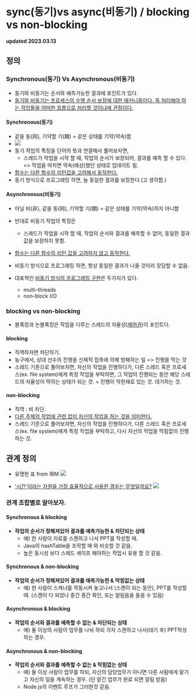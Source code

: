 # sync(동기)vs async(비동기) / blocking vs non-blocking

**updated 2023.03.13**

## 정의

### Synchronous(동기) Vs Asynchronous(비동기)

- 동기와 비동기는 순서와 예측가능한 결과에 포인트가 있다.
- [동기와 비동기는 프로세스의 수행 순서 보장에 대한 매커니즘이다. 즉 처리해야 하는 작업들을 어떠한 흐름으로 처리할 것이냐에 관점이다.](https://jaehoney.tistory.com/242)

#### Synchronous(동기)

- 같을 동(同), 기약할 기(期) = 같은 상태를 기약(약속)함
- <img src="https://evan-moon.github.io/static/edf9c97710f3443a11147da87d5eb3e8/c08c5/synchronized-swimming.jpg"/>
- 동기 작업의 특징을 단어의 뜻과 연결해서 풀어보자면,
  - 스레드가 작업을 시작 할 때, 작업의 순서가 보장되어, 결과를 예측 할 수 있다. => 작업을 마치면 약속(예상)했던 상태로 업데이트 됨.
- [함수는 다른 함수의 리턴값을 고려해서 동작한다.](https://jaehoney.tistory.com/242)
- 동기 방식으로 프로그래밍 하면, 늘 동일한 결과를 보장한다.(고 생각함.)

#### Asynchronous(비동기)

- 아닐 비(非), 같을 동(同), 기약할 기(期) = 같은 상태를 기약(약속)하지 아니함
- 반대로 비동기 작업의 특징은
  - 스레드가 작업을 시작 할 때, 작업의 순서와 결과를 예측할 수 없어, 동일한 결과 값을 보장하지 못함.
- [함수는 다른 함수의 리턴 값을 고려하지 않고 동작한다.](https://jaehoney.tistory.com/242)
- 비동기 방식으로 프로그래밍 하면, 항상 동일한 결과가 나올 것이라 장담할 수 없음.

- 대표적인 [비동기 방식의 프로그래밍 구현](https://youtu.be/EJNBLD3X2yg?t=370)은 두가지가 있다.
  - multi-threads
  - non-block I/O

### blocking vs non-blocking

- 블록킹과 논블록킹은 작업을 다루는 스레드의 자율성([제어권](https://youtu.be/oEIoqGd-Sns?t=640))이 포인트다.

#### blocking

- 직역하자면 차단하기.
- 농구에서, 상대 선수의 진행을 신체적 접촉에 의해 방해하는 일 => 진행을 막는 것
- 스레드 기준으로 풀어보자면, 자신의 작업을 진행하다가, 다른 스레드 혹은 프로세스(ex. file system)에게 특정 작업을 부탁하면, 그 작업이 진행되는 동안 해당 스레드의 자율성이 막히는 상태가 되는 것. = 진행이 막힌채로 있는 것. 대기하는 것.

#### non-blocking

- 직역 : 비 차단.
- [다른 주체의 작업에 관련 없이 자신의 작업을 하는 것을 의미한다.](https://jaehoney.tistory.com/242)
- 스레드 기준으로 풀어보자면, 자신의 작업을 진행하다가, 다른 스레드 혹은 프로세스(ex. file system)에게 특정 작업을 부탁하고, 다시 자신의 작업을 막힘없이 진행하는 것.

## 관계 정의

- 유명한 표 from IBM
  <img src="https://img1.daumcdn.net/thumb/R1280x0/?scode=mtistory2&fname=https%3A%2F%2Ft1.daumcdn.net%2Fcfile%2Ftistory%2F9947B63359A87B3933"/>

- ['시간'이라는 자원을 가장 효율적으로 사용한 경우는 무엇일까요?](https://haneepark.github.io/2021/07/18/blocking-nonblocking-sync-async/)
  <img src="https://haneepark.github.io/images/blocing-nonblocking-sync-async.png"/>

### 관계 조합별로 알아보자.

#### Synchronous & blocking

- **작업의 순서가 정해져있어 결과를 예측가능한 & 차단되는 상태**
  - 예) 한 사람이 자료를 스캔하고 나서 PPT를 작성할 때.
  - Java의 hashTable을 조작할 때 와 비슷할 것 같음.
  - 높은 동시성 보다 스레드 세이프 해야하는 작업시 유용 할 것 같음.

#### Synchronous & non-blocking

- **작업의 순서가 정해져있어 결과를 예측가능한 & 막힘없는 상태**
  - 예) 한 사람이 스캐너를 작동시켜 놓고나서 (스캔이 되는 동안), PPT를 작성할 때. (스캔이 다 되었나 중간 중간 확인, 또는 알림음을 들을 수 있음)

#### Asynchronous & blocking

- **작업의 순서와 결과를 예측할 수 없는 & 차단되는 상태**
  - 예) 둘 이상의 사람이 업무를 나눠 하되 각자 스캔하고 나서(대기 후) PPT작성 하는 경우.

#### Asynchronous & non-blocking

- **작업의 순서와 결과를 예측할 수 없는 & 막힘없는 상태**
  - 예) 둘 이상 사람이 업무를 하되, 자신의 담당업무가 아니면 다른 사람에게 맡기고 자신의 일을 계속하는 경우. (단 맡긴 업무가 완료 되면 알림 받음)
  - Node.js의 이벤트 루프가 그러한것 같음.
